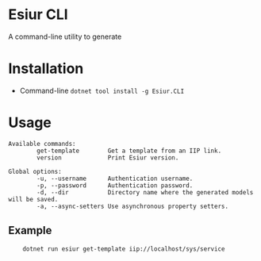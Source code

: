 # Esiur CLI

A command-line utility to generate 

# Installation
- Command-line
``` dotnet tool install -g Esiur.CLI ```

# Usage
```
Available commands:
        get-template        Get a template from an IIP link.
        version             Print Esiur version.

Global options:
        -u, --username      Authentication username.
        -p, --password      Authentication password.
        -d, --dir           Directory name where the generated models will be saved.
        -a, --async-setters Use asynchronous property setters.

```

## Example

```
    dotnet run esiur get-template iip://localhost/sys/service
```

 
